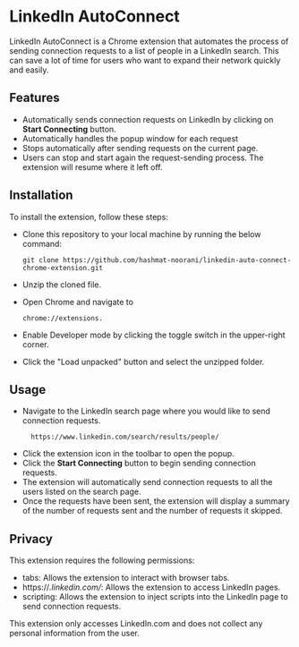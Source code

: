 # LinkedIn AutoConnect

LinkedIn AutoConnect is a Chrome extension that automates the process of sending connection requests to a list of people in a LinkedIn search. This can save a lot of time for users who want to expand their network quickly and easily.

## Features

- Automatically sends connection requests on LinkedIn by clicking on **Start Connecting** button.
- Automatically handles the popup window for each request
- Stops automatically after sending requests on the current page.
- Users can stop and start again the request-sending process. The extension will resume where it left off.

## Installation

To install the extension, follow these steps:

- Clone this repository to your local machine by running the below command:

  ```
  git clone https://github.com/hashmat-noorani/linkedin-auto-connect-chrome-extension.git
  ```

- Unzip the cloned file.
- Open Chrome and navigate to
  ```
  chrome://extensions.
  ```
- Enable Developer mode by clicking the toggle switch in the upper-right corner.
- Click the "Load unpacked" button and select the unzipped folder.

## Usage

- Navigate to the LinkedIn search page where you would like to send connection requests.
  ```
    https://www.linkedin.com/search/results/people/
  ```
- Click the extension icon in the toolbar to open the popup.
- Click the **Start Connecting** button to begin sending connection requests.
- The extension will automatically send connection requests to all the users listed on the search page.
- Once the requests have been sent, the extension will display a summary of the number of requests sent and the number of requests it skipped.

## Privacy

This extension requires the following permissions:

- tabs: Allows the extension to interact with browser tabs.
- https://_.linkedin.com/_: Allows the extension to access LinkedIn pages.
- scripting: Allows the extension to inject scripts into the LinkedIn page to send connection requests.

This extension only accesses LinkedIn.com and does not collect any personal information from the user.
